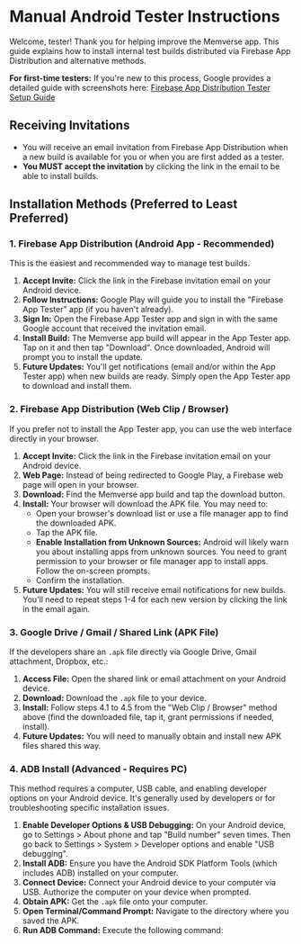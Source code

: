 # Manual Android Tester Instructions

Welcome, tester! Thank you for helping improve the Memverse app. This guide explains how to install
internal test builds distributed via Firebase App Distribution and alternative methods.

**For first-time testers:** If you're new to this process, Google provides a detailed guide with
screenshots
here: [Firebase App Distribution Tester Setup Guide](https://firebase.google.com/docs/app-distribution/get-set-up-as-a-tester?platform=android)

## Receiving Invitations

* You will receive an email invitation from Firebase App Distribution when a new build is available
  for you or when you are first added as a tester.
* **You MUST accept the invitation** by clicking the link in the email to be able to install builds.

## Installation Methods (Preferred to Least Preferred)

### 1. Firebase App Distribution (Android App - Recommended)

This is the easiest and recommended way to manage test builds.

1. **Accept Invite:** Click the link in the Firebase invitation email on your Android device.
2. **Follow Instructions:** Google Play will guide you to install the "Firebase App Tester" app (if
   you haven't already).
3. **Sign In:** Open the Firebase App Tester app and sign in with the same Google account that
   received the invitation email.
4. **Install Build:** The Memverse app build will appear in the App Tester app. Tap on it and then
   tap "Download". Once downloaded, Android will prompt you to install the update.
5. **Future Updates:** You'll get notifications (email and/or within the App Tester app) when new
   builds are ready. Simply open the App Tester app to download and install them.

### 2. Firebase App Distribution (Web Clip / Browser)

If you prefer not to install the App Tester app, you can use the web interface directly in your
browser.

1. **Accept Invite:** Click the link in the Firebase invitation email on your Android device.
2. **Web Page:** Instead of being redirected to Google Play, a Firebase web page will open in your
   browser.
3. **Download:** Find the Memverse app build and tap the download button.
4. **Install:** Your browser will download the APK file. You may need to:
    * Open your browser's download list or use a file manager app to find the downloaded APK.
    * Tap the APK file.
    * **Enable Installation from Unknown Sources:** Android will likely warn you about installing
      apps from unknown sources. You need to grant permission to your browser or file manager app to
      install apps. Follow the on-screen prompts.
    * Confirm the installation.
5. **Future Updates:** You will still receive email notifications for new builds. You'll need to
   repeat steps 1-4 for each new version by clicking the link in the email again.

### 3. Google Drive / Gmail / Shared Link (APK File)

If the developers share an `.apk` file directly via Google Drive, Gmail attachment, Dropbox, etc.:

1. **Access File:** Open the shared link or email attachment on your Android device.
2. **Download:** Download the `.apk` file to your device.
3. **Install:** Follow steps 4.1 to 4.5 from the "Web Clip / Browser" method above (find the
   downloaded file, tap it, grant permissions if needed, install).
4. **Future Updates:** You will need to manually obtain and install new APK files shared this way.

### 4. ADB Install (Advanced - Requires PC)

This method requires a computer, USB cable, and enabling developer options on your Android device.
It's generally used by developers or for troubleshooting specific installation issues.

1. **Enable Developer Options & USB Debugging:** On your Android device, go to Settings > About
   phone and tap "Build number" seven times. Then go back to Settings > System > Developer options
   and enable "USB debugging".
2. **Install ADB:** Ensure you have the Android SDK Platform Tools (which includes ADB) installed on
   your computer.
3. **Connect Device:** Connect your Android device to your computer via USB. Authorize the computer
   on your device when prompted.
4. **Obtain APK:** Get the `.apk` file onto your computer.
5. **Open Terminal/Command Prompt:** Navigate to the directory where you saved the APK.
6. **Run ADB Command:** Execute the following command: